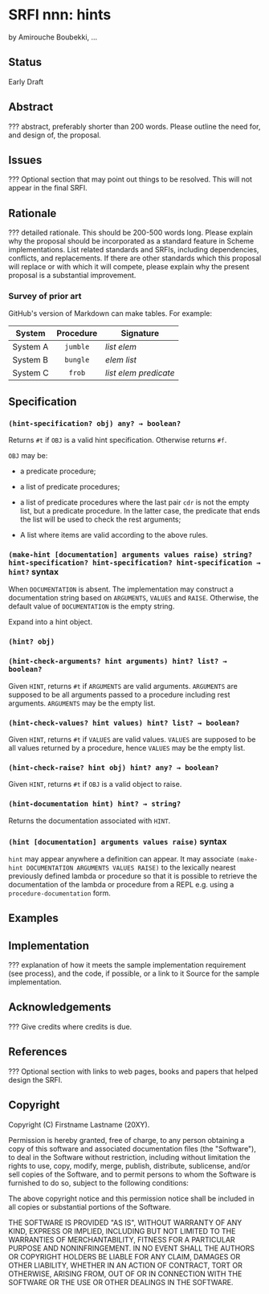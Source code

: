 # SRFI nnn: hints

by Amirouche Boubekki, ...

## Status

Early Draft

## Abstract

??? abstract, preferably shorter than 200 words. Please outline the
need for, and design of, the proposal.

## Issues

??? Optional section that may point out things to be resolved. This
will not appear in the final SRFI.

## Rationale

??? detailed rationale. This should be 200-500 words long. Please
explain why the proposal should be incorporated as a standard feature
in Scheme implementations. List related standards and SRFIs, including
dependencies, conflicts, and replacements. If there are other
standards which this proposal will replace or with which it will
compete, please explain why the present proposal is a substantial
improvement.

### Survey of prior art

GitHub's version of Markdown can make tables. For example:

| System        | Procedure | Signature                 |
| ------------- |:---------:| ------------------------- |
| System A      | `jumble`  | _list_ _elem_             |
| System B      | `bungle`  | _elem_ _list_             |
| System C      | `frob`    | _list_ _elem_ _predicate_ |

## Specification

### `(hint-specification? obj) any? → boolean?`

Returns `#t` if `OBJ` is a valid hint specification. Otherwise returns `#f`.

`OBJ` may be:

- a predicate procedure;

- a list of predicate procedures;

- a list of predicate procedures where the last pair `cdr` is not the
  empty list, but a predicate procedure. In the latter case, the
  predicate that ends the list will be used to check the rest
  arguments;

- A list where items are valid according to the above rules.

### `(make-hint [documentation] arguments values raise) string? hint-specification? hint-specification? hint-specification → hint?` syntax

When `DOCUMENTATION` is absent. The implementation may construct a
documentation string based on `ARGUMENTS`, `VALUES` and `RAISE`.
Otherwise, the default value of `DOCUMENTATION` is the empty string.

Expand into a hint object.

### `(hint? obj)`

### `(hint-check-arguments? hint arguments) hint? list? → boolean?`

Given `HINT`, returns `#t` if `ARGUMENTS` are valid
arguments. `ARGUMENTS` are supposed to be all arguments passed to a
procedure including rest arguments. `ARGUMENTS` may be the empty list.

### `(hint-check-values? hint values) hint? list? → boolean?`

Given `HINT`, returns `#t` if `VALUES` are valid values. `VALUES` are
supposed to be all values returned by a procedure, hence `VALUES` may
be the empty list.

### `(hint-check-raise? hint obj) hint? any? → boolean?`

Given `HINT`, returns `#t` if `OBJ` is a valid object to raise.

### `(hint-documentation hint) hint? → string?`

Returns the documentation associated with `HINT`.

### `(hint [documentation] arguments values raise)` syntax

`hint` may appear anywhere a definition can appear. It may associate
`(make-hint DOCUMENTATION ARGUMENTS VALUES RAISE)` to the lexically
nearest previously defined lambda or procedure so that it is possible
to retrieve the documentation of the lambda or procedure from a REPL
e.g. using a `procedure-documentation` form.

## Examples

## Implementation

??? explanation of how it meets the sample implementation requirement
(see process), and the code, if possible, or a link to it Source for
the sample implementation.

## Acknowledgements

??? Give credits where credits is due.

## References

??? Optional section with links to web pages, books and papers that
helped design the SRFI.

## Copyright

Copyright (C) Firstname Lastname (20XY).

Permission is hereby granted, free of charge, to any person obtaining
a copy of this software and associated documentation files (the
"Software"), to deal in the Software without restriction, including
without limitation the rights to use, copy, modify, merge, publish,
distribute, sublicense, and/or sell copies of the Software, and to
permit persons to whom the Software is furnished to do so, subject to
the following conditions:

The above copyright notice and this permission notice shall be
included in all copies or substantial portions of the Software.

THE SOFTWARE IS PROVIDED "AS IS", WITHOUT WARRANTY OF ANY KIND,
EXPRESS OR IMPLIED, INCLUDING BUT NOT LIMITED TO THE WARRANTIES OF
MERCHANTABILITY, FITNESS FOR A PARTICULAR PURPOSE AND
NONINFRINGEMENT. IN NO EVENT SHALL THE AUTHORS OR COPYRIGHT HOLDERS BE
LIABLE FOR ANY CLAIM, DAMAGES OR OTHER LIABILITY, WHETHER IN AN ACTION
OF CONTRACT, TORT OR OTHERWISE, ARISING FROM, OUT OF OR IN CONNECTION
WITH THE SOFTWARE OR THE USE OR OTHER DEALINGS IN THE SOFTWARE.
